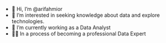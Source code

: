 - 👋 Hi, I’m @arifahmior
- 👀 I’m interested in seeking knowledge about data and explore technologies.
- 🌱 I’m currently working as a Data Analyst
- 🐱‍🏍 In a process of becoming a professional Data Expert

<!---
arifahmior/arifahmior is a ✨ special ✨ repository because its `README.md` (this file) appears on your GitHub profile.
You can click the Preview link to take a look at your changes.
--->
